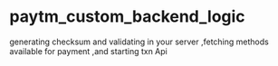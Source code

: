 # paytm_custom_backend_logic
generating checksum and validating in your server ,fetching  methods available for payment ,and starting txn Api

